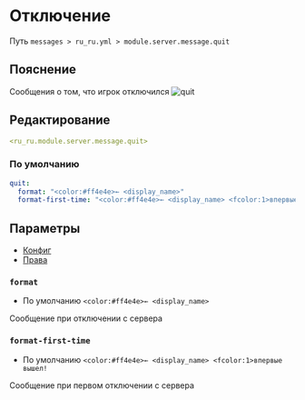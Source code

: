 # Отключение
Путь `messages > ru_ru.yml > module.server.message.quit`

## Пояснение
Сообщения о том, что игрок отключился
![quit](/quit.png)

## Редактирование
```yaml
<ru_ru.module.server.message.quit>
```

### По умолчанию
```yaml
quit:
  format: "<color:#ff4e4e>← <display_name>"
  format-first-time: "<color:#ff4e4e>← <display_name> <fcolor:1>впервые вышел!"
```

## Параметры

- [Конфиг](/ru/config/module/server/message/quit/)
- [Права](/ru/permissions/module/server/message/quit/)

### `format`
- По умолчанию `<color:#ff4e4e>← <display_name>`

Сообщение при отключении с сервера

### `format-first-time`
- По умолчанию `<color:#ff4e4e>← <display_name> <fcolor:1>впервые вышел!`

Сообщение при первом отключении с сервера   